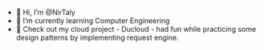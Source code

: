 - 👋 Hi, I’m @NirTaly
- 🌱 I’m currently learning Computer Engineering
- 👀 Check out my cloud project - Ducloud - had fun while practicing some design patterns by implementing request engine.
